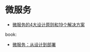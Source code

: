 微服务
========

- [微服务的4大设计原则和19个解决方案](https://juejin.im/entry/59bf30876fb9a00a583176a1)

book:
 - [微服务：从设计到部署](https://docshome.gitbooks.io/microservices/content/)